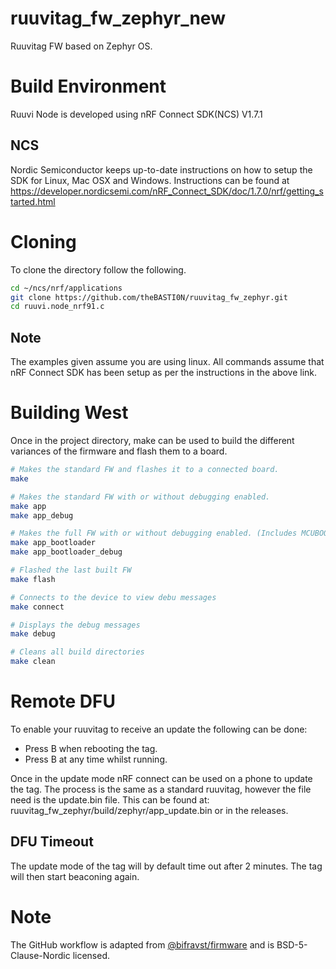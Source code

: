 # ruuvitag_fw_zephyr_new
Ruuvitag FW based on Zephyr OS.

# Build Environment
Ruuvi Node is developed using nRF Connect SDK(NCS) V1.7.1

## NCS
Nordic Semiconductor keeps up-to-date instructions on how to setup the SDK for 
Linux, Mac OSX and Windows. Instructions can be found at https://developer.nordicsemi.com/nRF_Connect_SDK/doc/1.7.0/nrf/getting_started.html

# Cloning
To clone the directory follow the following.

```bash
cd ~/ncs/nrf/applications
git clone https://github.com/theBASTI0N/ruuvitag_fw_zephyr.git
cd ruuvi.node_nrf91.c
```

## Note 
The examples given assume you are using linux.
All commands assume that nRF Connect SDK has been setup as per the instructions in the above link.

# Building West
Once in the project directory, make can be used to build the different variances of the firmware and flash them to a board.

```bash
# Makes the standard FW and flashes it to a connected board.
make

# Makes the standard FW with or without debugging enabled.
make app
make app_debug

# Makes the full FW with or without debugging enabled. (Includes MCUBOOT)
make app_bootloader
make app_bootloader_debug

# Flashed the last built FW
make flash

# Connects to the device to view debu messages
make connect

# Displays the debug messages
make debug

# Cleans all build directories
make clean
```

# Remote DFU
To enable your ruuvitag to receive an update the following can be done:
- Press B when rebooting the tag.
- Press B at any time whilst running.

Once in the update mode nRF connect can be used on a phone to update the tag. The process is the same as a standard ruuvitag, however the file need is the update.bin file. This can be found at: ruuvitag_fw_zephyr/build/zephyr/app_update.bin or in the releases.

## DFU Timeout
The update mode of the tag will by default time out after 2 minutes. The tag will then start beaconing again.

# Note
The GitHub workflow is adapted from [@bifravst/firmware](https://github.com/bifravst/firmware) and is BSD-5-Clause-Nordic licensed.
